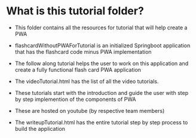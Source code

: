 # What is this tutorial folder?

* This folder contains all the resources for tutorial that will help create a PWA
* flashcardWithoutPWAForTutorial is an initialized Springboot application that has the flashcard code minus PWA implementation
* The follow along tutorial helps the user to work on this application and create a fully functional flash card PWA application

* The videoTutorial.html has the list of all the video tutorials.
* These tutorials start with the introduction and guide the user with step by step implemention of the components of PWA
* These are hosted on youtube (by respective team members)

* The writeupTutorial.html has the entire tutorial step by step process to build the application

